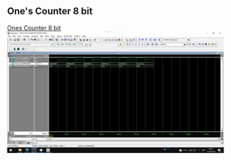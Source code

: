 ## One's Counter 8 bit

[Ones Counter 8 bit](ones_counter8bit.v)
![Ones Counter 8 bit](ones_counter8bit.jpg)
